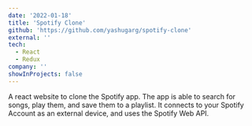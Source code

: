 ```yaml
---
date: '2022-01-18'
title: 'Spotify Clone'
github: 'https://github.com/yashugarg/spotify-clone'
external: ''
tech:
  - React
  - Redux
company: ''
showInProjects: false
---
```


A react website to clone the Spotify app. The app is able to search for songs, play them, and save them to a playlist. It connects to your Spotify Account as an external device, and uses the Spotify Web API.
